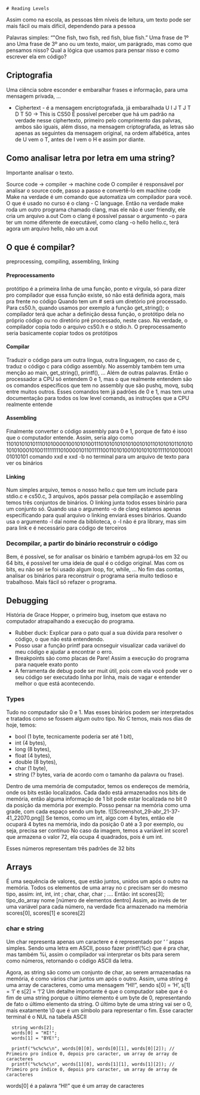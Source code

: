 	# Reading Levels
Assim como na escola, as pessoas têm níveis de leitura, um texto pode ser mais fácil ou mais difícil, dependendo para a pessoa

Palavras simples: “"One fish, two fish, red fish, blue fish.” Uma frase de 1º ano
Uma frase de 3º ano ou um texto, maior, um parágrado, mas como que pensamos nisso? Qual a lógica que usamos para pensar nisso e como escrever ela em código?
## Criptografia
Uma ciência sobre esconder e embaralhar frases e informação, para uma mensagem privada, …
- Ciphertext - é a mensagem encriptografada, já embaralhada
U I J T J T D T 50 → This is CS50
É possível perceber que há um padrão na verdade nesse ciphertexto, primeiro pelo comprimento das palvras, ambos são iguais, além disso, na mensagem criptografada, as letras são apenas as seguintes da mensagem original, na ordem alfabética, antes de U vem o T, antes de I vem o H e assim por diante.

## Como analisar letra por letra em uma string?
Importante analisar o texto.

Source code → compiler → machine code
O compiler é responsável por analisar o source code, passo a passo e convertê-lo em machine code
Make na verdade é um comando que automatiza um compilador para você. O que é usado no curso é o clang - C language. Então na verdade make roda um outro programa chamado clang, mas ele não é user friendly, ele cria um arquivo a.out
Com o clang é possível passar o argumento -o para ter um nome diferente de executável, como clang -o hello hello.c, terá agora um arquivo hello, não um a.out

## O que é compilar?
preprocessing, compiling, assembling, linking

#### Preprocessamento
protótipo é a primeira linha de uma função, ponto e vírgula, só para dizer pro compilador que essa função existe, só não está definida agora, mais pra frente no código
Quando tem um # será um diretório pré processado.
Para cs50.h, quando usamos por exemplo a função get_string(); o compilador terá que achar a definição dessa função, o protótipo dela no próprio código ou no diretório pré processado, neste caso. Na verdade, o compilador copia todo o arquivo cs50.h e o stdio.h. O preprocessamento seria basicamente copiar todos os protótipos

#### Compilar
Traduzir o código para um outra língua, outra linguagem, no caso de c, traduz o código c para código assembly. No assembly também tem uma menção ao main, get_string(), printf(), … Além de outras palavras. Então o processador a CPU só entendem 0 e 1, mas o que realmente entendem são os comandos específicos que tem no assembly que são pushq, movq, subq entre muitos outros. Esses comandos tem já padrões de 0 e 1, mas tem uma documentação para todos os low level comands, as instruções que a CPU realmente entende

#### Assembling
Finalmente converter o código assembly para 0 e 1, porque de fato é isso que o computador entende. Assim, seria algo como 110101010101110101000010010101001110101010101010010101101010101101010101010001010011111111010000101101111100110101001010101010111101001000101010101
comando xxd e xxd -b no terminal para um arquivo de texto para ver os binários

#### Linking
Num simples arquivo, temos o nosso hello.c que tem um include para stdio.c e cs50.c, 3 arquivos, após passar pela compilação e assembling temos três conjuntos de binários. O linking junta todos esses binário para um conjunto só. Quando usa o argumento -o de clang estamos apenas especificando para qual arquivo o linking enviará esses binários. Quando usa o argumento -l daí nome da biblioteca, o -l não é pra library, mas sim para link e é necessário para código de terceiros

### Decompilar, a partir do binário reconstruir o código
Bem, é possível, se for analisar os binário e também agrupá-los em 32 ou 64 bits, é possível ter uma ideia de qual é o código original.
Mas com os bits, eu não sei se foi usado algum loop, for, while, …
No fim das contas, analisar os binários para reconstruir o programa seria muito tedioso e trabalhoso. Mais fácil só refazer o programa.

##  Debugging
História de Grace Hopper, o primeiro bug, insetom que estava no computador atrapalhando a execução do programa.
- Rubber duck: Explicar para o pato qual a sua dúvida para resolver o código, o que não está entendendo.
- Posso usar a função printf para ocnseguir visualizar cada variável do meu código e ajudar a encontrar o erro.
- Breakpoints são como placas de Pare! Assim a execução do programa para naquele exato ponto
- A ferramenta de debug pode ser muit útil, pois com ela você pode ver o seu código ser executado linha por linha, mais de vagar e entender melhor o que está acontecendo.

### Types
Tudo no computador são 0 e 1. Mas esses binários podem ser interpretados e tratados como se fossem algum outro tipo. No C temos, mais nos dias de hoje, temos:
- bool (1 byte, tecnicamente poderia ser até 1 bit), 
- int (4 bytes), 
- long (8 bytes), 
- float (4 bytes), 
- double (8 bytes), 
- char (1 byte), 
- string (? bytes, varia de acordo com o tamanho da palavra ou frase).

Dentro de uma memória de computador, temos os endereços de memória, onde os bits estão localizados. Cada dado está armazenados nos bits de memória, então alguma informação de 1 bit pode estar localizada no bit 0 da posição da memória por exemplo. 
Posso pensar na memória como uma grade, com cada espaço sendo um byte.
![[Screenshot_29-abr_21-37-41_22070.png]]
Se temos, como um int, algo com 4 bytes, então ele ocupará 4 bytes na memória, indo da posição 0 até a 3 por exemplo, ou seja, precisa ser contínuo
No caso da imagem, temos a variável int score1 que armazena o valor 72, ela ocupa 4 quadrados, pois é um int.

Esses números representam três padrões de 32 bits

## Arrays
É uma sequência de valores, que estão juntos, unidos um após o outro na memória. Todos os elementos de uma array no c precisam ser do mesmo tipo, assim: int, int, int ; char, char, char ; ….
Então:
int scores[3]; 
tipo_do_array nome [número de elementos dentro]
Assim, ao invés de ter uma variável para cada número, na verdade fica armazenado na memória scores[0], scores[1] e scores[2]

### char e string
Um char representa apenas um caractere e é representado por ‘ ’ aspas simples. Sendo uma letra em ASCII, posso fazer printf(%c) que é pra char, mas também %i, assim o compilador vai interpretar os bits para serem como números, retornando o código ASCII da letra.

Agora, as string são como um conjunto de char, ao serem armazenadas na memória, é como vários char juntos um após o outro. Assim, uma string é uma array de caracteres, como uma mensagem “HI!”, sendo s[0] = ‘H’, s[1] = ‘I’ e s[2] = ‘!’2
Um detalhe importante é que o computador sabe que é o fim de uma string porque o último elemento é um byte de 0, representando de fato o último elemento da string. O último byte de uma string vai ser o 0, mais exatamente \0 que é um símbolo para representar o fim. Esse caracter terminal é o NUL na tabela ASCII

```
  string words[2];
  words[0] = "HI!";
  words[1] = "BYE!";

  printf("%c%c%c\n", words[0][0], words[0][1], words[0][2]); // Primeiro pro índice 0, depois pro caracter, um array de array de caracteres
  printf("%c%c%c\n", words[1][0], words[1][1], words[1][2]); // Primeiro pro índice 0, depois pro caracter, um array de array de caracteres
```
words[0] é a palavra “HI!” que é um array de caracteres